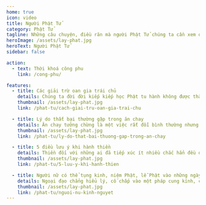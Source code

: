 ```yaml
---
home: true
icon: video
title: Người Phật Tử
category: Phật Tử
tagline: Những câu chuyện, điều răn mà người Phật Tử chúng ta cần xem qua để rút kinh nghiệm và hành trì hiệu quả hơn
heroImage: /assets/lay-phat.jpg
heroText: Người Phật Tử
sidebar: false

action:
  - text: Thời khoá công phu
    link: /cong-phu/

features:
  - title: Các giải trừ oan gia trái chủ
    details: Chúng ta đời đời kiếp kiếp học Phật tu hành không được thành tựu, không có biện pháp thoát khỏi luân hồi, vì có oan gia trái chủ đến gây phiền phức. Người không học Phật, không biết hóa giải oán thù, vì vậy mà oan oan tương báo không kham nổi.
    thumbnail: /assets/lay-phat.jpg
    link: /phat-tu/cach-giai-tru-oan-gia-trai-chu

  - title: Lý do thất bại thường gặp trong ăn chay
    details: Ăn chay tưởng chừng là một việc rất đỗi bình thường nhưng hóa ra lại không phải vậy. Ở Hà Nội, lượng người ăn chay không nhiều. Con người ở đây cũng tiếp nhận chuyện ai đó ăn chay như một hiện tượng nào đó lạ lẫm...
    thumbnail: /assets/lay-phat.jpg
    link: /phat-tu/ly-do-that-bai-thuong-gap-trong-an-chay

  - title: 5 điều lưu ý khi hành thiền
    details: Thiền đối với những ai đã tiếp xúc ít nhiều chắc hẳn đều để lại những dấu ấn không thể lẫn đi đâu được. Đó là khi con người ta cảm nhận được sự nhẹ nhõm nơi tâm mình mà trước nay chúng ta hiếm khi có được.
    thumbnail: /assets/lay-phat.jpg
    link: /phat-tu/5-luu-y-khi-hanh-thien

  - title: Người nữ có thể tụng kinh, niệm Phật, lễ Phật vào những ngày có kinh nguyệt hay không?
    details: Ngoại đạo chẳng hiểu lý, cố chấp vào một pháp cung kính, chẳng biết căn cứ vào sự để luận lý, đến nỗi những bà cụ niệm Phật coi sanh nở là chuyện đáng sợ, dẫu là con gái ruột, con dâu cũng chẳng dám nhìn đến, huống là dám dạy họ niệm Quán Âm ư?
    thumbnail: /assets/lay-phat.jpg
    link: /phat-tu/nguoi-nu-kinh-nguyet
---
```

